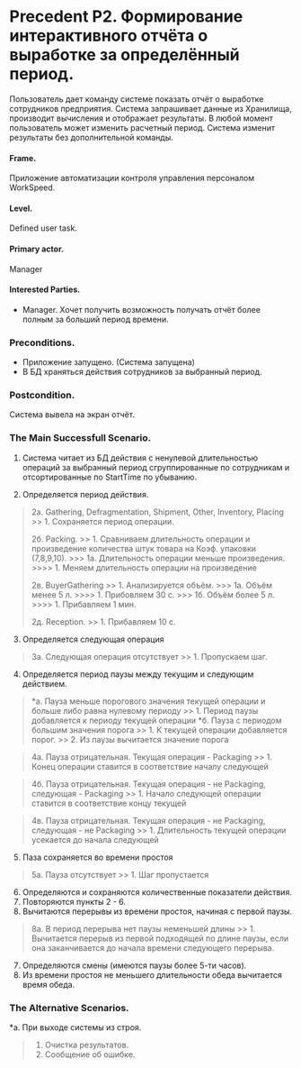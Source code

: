 Precedent P2. Формирование интерактивного отчёта о выработке за определённый период.
====================================================================================

Пользователь дает команду системе показать отчёт о выработке сотрудников предприятия.
Система запрашивает данные из Хранилища, производит вычисления и отображает результаты.
В любой момент пользователь может изменить расчетный период. Система изменит результаты
без дополнительной команды.

#### Frame. 
Приложение автоматизации контроля управления персоналом WorkSpeed.

#### Level.
Defined user task.

#### Primary actor.
Manager

#### Interested Parties.
- Manager. Хочет получить возможность получать отчёт более полным за больший период времени.

### Preconditions.
* Приложение запущено. (Система запущена)
* В БД храняться действия сотрудников за выбранный период.

### Postcondition.
Система вывела на экран отчёт.

### The Main Successfull Scenario.
1. Система читает из БД действия с ненулевой длительностью операций за выбранный период сгруппированные по сотрудникам 
и отсортированные по StartTime по убыванию.

2. Определяется период действия.
>
> 2а. Gathering, Defragmentation, Shipment, Other, Inventory, Placing
    >> 1. Сохраняется период операции.
>
> 2б. Packing.
    >> 1. Сравниваем длительность операции и произведение количества штук товара на Коэф. упаковки (7,8,9,10).
    >>> 1а. Длительность операции меньше произведения.
        >>>> 1. Меняем длительность операции на произведение
>  
> 2в. BuyerGathering
    >> 1. Анализируется объём.
    >>> 1а. Объём менее 5 л.
        >>>> 1. Прибовляем 30 с.
    >>> 1б. Объём более 5 л.
        >>>> 1. Прибавляем 1 мин.
>
> 2д. Reception.
    >> 1. Прибавляем 10 с.

3. Определяется следующая операция
> 3а. Следующая операция отсутствует
    >> 1. Пропускаем шаг.

4. Определяется период паузы между текущим и следующим действием.
> \*а. Пауза меньше порогового значения текущей операции и больше либо равна нулевому периоду
    >> 1. Период паузы добавляется к периоду текущей операции
> \*б. Пауза с периодом большим значения порога
    >> 1. К текущей операции добавляется порог.
    >> 2. Из паузы вычитается значение порога

> 4а. Пауза отрицательная. Текущая операция - Packaging
    >> 1. Конец операции ставится в соответствие началу следующей

> 4б. Пауза отрицательная. Текущая операция - не Packaging, следующая - Packaging
    >> 1. Начало следующей операции ставится в соответствие концу текущей

> 4в. Пауза отрицательная. Текущая операция - не Packaging, следующая - не Packaging
    >> 1. Длительность текущей операции усекается до начала следующей

5. Паза сохраняется во времени простоя
> 5а. Пауза отсутствует
    >> 1. Шаг пропустается

6. Определяются и сохраняются количественные показатели действия.
7. Повторяются пункты 2 - 6.
8. Вычитаются перерывы из времени простоя, начиная с первой паузы.
> 8а. В период перерыва нет паузы неменьшей длины
    >> 1. Вычитается перерыв из первой подходящей по длине паузы, если она заканчивается до начала времени следующего перерыва.
7. Определяются смены (имеются паузы более 5-ти часов).
8. Из времени простоя не меньшего длительности обеда вычитается время обеда.

### The Alternative Scenarios.
\*a. При выходе системы из строя.     
> 1. Очистка результатов.
> 2. Сообщение об ошибке.     
